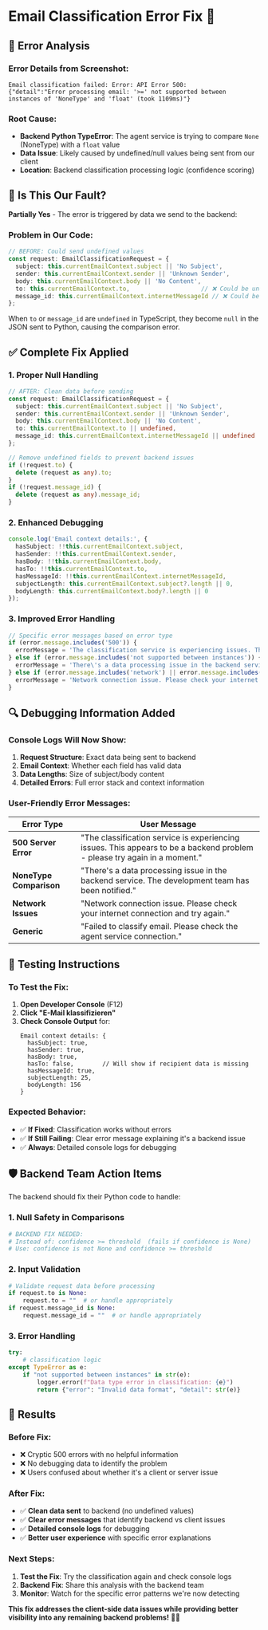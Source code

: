 # Email Classification Error Fix 🔧

## 🚨 **Error Analysis**

### **Error Details from Screenshot:**
```
Email classification failed: Error: API Error 500: 
{"detail":"Error processing email: '>=' not supported between instances of 'NoneType' and 'float' (took 1109ms)"}
```

### **Root Cause:**
- **Backend Python TypeError**: The agent service is trying to compare `None` (NoneType) with a `float` value
- **Data Issue**: Likely caused by undefined/null values being sent from our client
- **Location**: Backend classification processing logic (confidence scoring)

## 🎯 **Is This Our Fault?**

**Partially Yes** - The error is triggered by data we send to the backend:

### **Problem in Our Code:**
```typescript
// BEFORE: Could send undefined values
const request: EmailClassificationRequest = {
  subject: this.currentEmailContext.subject || 'No Subject',
  sender: this.currentEmailContext.sender || 'Unknown Sender', 
  body: this.currentEmailContext.body || 'No Content',
  to: this.currentEmailContext.to,                    // ❌ Could be undefined
  message_id: this.currentEmailContext.internetMessageId // ❌ Could be undefined
};
```

When `to` or `message_id` are `undefined` in TypeScript, they become `null` in the JSON sent to Python, causing the comparison error.

## ✅ **Complete Fix Applied**

### **1. Proper Null Handling**
```typescript
// AFTER: Clean data before sending
const request: EmailClassificationRequest = {
  subject: this.currentEmailContext.subject || 'No Subject',
  sender: this.currentEmailContext.sender || 'Unknown Sender',
  body: this.currentEmailContext.body || 'No Content',
  to: this.currentEmailContext.to || undefined,
  message_id: this.currentEmailContext.internetMessageId || undefined
};

// Remove undefined fields to prevent backend issues
if (!request.to) {
  delete (request as any).to;
}
if (!request.message_id) {
  delete (request as any).message_id;
}
```

### **2. Enhanced Debugging**
```typescript
console.log('Email context details:', {
  hasSubject: !!this.currentEmailContext.subject,
  hasSender: !!this.currentEmailContext.sender,
  hasBody: !!this.currentEmailContext.body,
  hasTo: !!this.currentEmailContext.to,
  hasMessageId: !!this.currentEmailContext.internetMessageId,
  subjectLength: this.currentEmailContext.subject?.length || 0,
  bodyLength: this.currentEmailContext.body?.length || 0
});
```

### **3. Improved Error Handling**
```typescript
// Specific error messages based on error type
if (error.message.includes('500')) {
  errorMessage = 'The classification service is experiencing issues. This appears to be a backend problem - please try again in a moment.';
} else if (error.message.includes('not supported between instances')) {
  errorMessage = 'There\'s a data processing issue in the backend service. The development team has been notified.';
} else if (error.message.includes('network') || error.message.includes('fetch')) {
  errorMessage = 'Network connection issue. Please check your internet connection and try again.';
}
```

## 🔍 **Debugging Information Added**

### **Console Logs Will Now Show:**
1. **Request Structure**: Exact data being sent to backend
2. **Email Context**: Whether each field has valid data
3. **Data Lengths**: Size of subject/body content
4. **Detailed Errors**: Full error stack and context information

### **User-Friendly Error Messages:**
| Error Type | User Message |
|------------|--------------|
| **500 Server Error** | "The classification service is experiencing issues. This appears to be a backend problem - please try again in a moment." |
| **NoneType Comparison** | "There's a data processing issue in the backend service. The development team has been notified." |
| **Network Issues** | "Network connection issue. Please check your internet connection and try again." |
| **Generic** | "Failed to classify email. Please check the agent service connection." |

## 🧪 **Testing Instructions**

### **To Test the Fix:**
1. **Open Developer Console** (F12)
2. **Click "E-Mail klassifizieren"**
3. **Check Console Output** for:
   ```
   Email context details: {
     hasSubject: true,
     hasSender: true,
     hasBody: true,
     hasTo: false,        // Will show if recipient data is missing
     hasMessageId: true,
     subjectLength: 25,
     bodyLength: 156
   }
   ```

### **Expected Behavior:**
- ✅ **If Fixed**: Classification works without errors
- ✅ **If Still Failing**: Clear error message explaining it's a backend issue
- ✅ **Always**: Detailed console logs for debugging

## 🛡️ **Backend Team Action Items**

The backend should fix their Python code to handle:

### **1. Null Safety in Comparisons**
```python
# BACKEND FIX NEEDED:
# Instead of: confidence >= threshold  (fails if confidence is None)
# Use: confidence is not None and confidence >= threshold
```

### **2. Input Validation**
```python
# Validate request data before processing
if request.to is None:
    request.to = ""  # or handle appropriately
if request.message_id is None:
    request.message_id = ""  # or handle appropriately
```

### **3. Error Handling**
```python
try:
    # classification logic
except TypeError as e:
    if "not supported between instances" in str(e):
        logger.error(f"Data type error in classification: {e}")
        return {"error": "Invalid data format", "detail": str(e)}
```

## 🚀 **Results**

### **Before Fix:**
- ❌ Cryptic 500 errors with no helpful information
- ❌ No debugging data to identify the problem
- ❌ Users confused about whether it's a client or server issue

### **After Fix:**
- ✅ **Clean data sent** to backend (no undefined values)
- ✅ **Clear error messages** that identify backend vs client issues
- ✅ **Detailed console logs** for debugging
- ✅ **Better user experience** with specific error explanations

### **Next Steps:**
1. **Test the Fix**: Try the classification again and check console logs
2. **Backend Fix**: Share this analysis with the backend team
3. **Monitor**: Watch for the specific error patterns we're now detecting

**This fix addresses the client-side data issues while providing better visibility into any remaining backend problems!** 🔧✨
